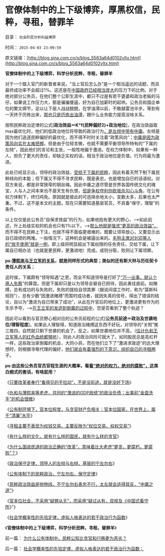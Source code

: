 # 官僚体制中的上下级博弈，厚黑权信，民粹，寻租，替罪羊

目录： `社会阶层分析利益博羿` 

时间： `2015-04-03 23:09:59` 

原文链接：[http://blog.sina.com.cn/s/blog_5563a64d0102vltx.html](http://blog.sina.com.cn/s/blog_5563a64d0102vltx.html)

**官僚体制中的上下级博弈，科学分析民粹，寻租，替罪羊**

对于一个踏入官门的新晋者来说，“当上官后怎么办”是一个相当遥远的话题，而且最终成功率不会超过1%。这还是在[中国政府已经相当庞大](../../../2013/7/22/东西方的政治传统和理想，及克鲁格曼的凯恩斯主义.md)的压力下的比例。对于绝对部分公务员，在他们整个公职生涯中，都只不过是有若干婆婆和政治老板的马仔。如果说工作压力大，那是骗骗傻逼，好为自已加薪时的起哄。公务员和国企单位的繁文缛节，足以让下层人战战兢兢，在学油滑以前，不敢越雷池半步。等到有一天终于历练出来，[那也只是历练出油滑](../../../2009/12/2/混！中庸之道的策源地.md)，跟什么业务能力提高没啥关系。

按照民粹政治定律的公式[**政治效益＝K*f(民粹偏好2)+政治地位**]，在政治效益取max最优化时，他们的低政治地位将导致的政治行为[，是左倾中带有中庸](../../../2009/12/1/“人在江湖，身不由已”.md)。左倾是因为他们追逐民粹偏好的最优化，而不得不时时关注着“政策风向”；[中庸是因为政策风向实在太难把握](../../../2009/8/23/为什么“世风日下，人心不古”？.md)。但是由于位轻言微，也就不需要平衡领导所特有的“下属的左倾”，因此他们的言论和主张，一般性地偏于激进。在权力体制中，如果有一种人，担负了更大的责任，却缺乏实权的话，相当于政治地位是负值，行为将最为激进。

此处已经显示出，领导的政治效益，[受损于下属的民粹](../../../2014/4/17/政府监管的宁左勿右的儿戏.md)，因此有着天然下制下属民粹倾向的本能；但下属又不得不寻求民粹，既是表忠，也是增加自已的话语权。对双方来说，都是非常狭窄的钢丝绳。因此中庸之道尽管是世界各国传统文化的瑰宝，人与人之间本来也不是天生有仇恨，[但是争权夺利你砍我杀勾心斗角](../../../2014/4/16/“政改为先”即“阶级斗争为纲”“抓革命，促生产”.md)，在公有权力体制下，终归鸡免。原因就是彼此的可选择余地太小，变数太多，后果也太严重。不过，这不是本文的主题。现在只需要知道基层官员，不具备“保守，理智”的条件。

以上仅仅是此公务员“自保求效益”的行为，如果他抱有更大的野心，——>如此前述，升上处级实权的机会也只有1%以下，——>[那么他就是强求“更高的政治效益”，](../../../2015/3/23/可能是仇和落马的真正原因；.md)而不得不在民粹上下注，也就不得不面临更艰难的，既要让领导放心，又要显示出自已政绩的两难。一般情况下，这种机会是被逼出来的。[毛狗主席对刘邓等人的“放手使用”就是一例](../../../2009/7/3/看看毛主席是怎样发动文革反腐的.md)，即上级将明显超出下属权限的任务责任，交给下属，让下属自已相办法（也就是更民粹，更激进地）完成。成则分赃，败则让下属领罪。

**ps:[薄熙来与王立军的关系](../../../2010/11/30/王局长强调“依法”的精神应充分肯定.md)，就是同样形式的典型；类似的还有斯大林与历任契卡责任人的关系**；

这时侯，下属颇有“领导知遇”之恩，而全不知道领导是打好了[“万一出事，就认个用人失察](../../../2012/3/15/反思愚民打黑中的多数人暴政.md)”的算盘。但是下属却只是以为领导会替自已担待，因此勇往直前。如赌搏，总有成功的与失败的，失败的就给自领其罪（据说间谍工作时，称为“莫斯科规则”），总有少数“因激进赌搏”而暂时成功者，就因失真的信号，得出了错误的结论，自以为“激进为自已带来了成功”，从此在升官后的地位上，更激进更有作为的生杀予夺，——>[在王立军的发迹到倒霉的过程中](../../../2014/4/28/王立军同志“总有一条法治死你”的打黑机理.md)，您是否看到了整个轨迹？

因此可以看到与官员野心相对应的公务员前程的公式[**公务员前途＝政治及世袭地位/理智程度**]。如果此人理智得，知道政治赌搏这东西不好玩，对领导的“关照”推三推四，自然就只剩下世袭的机会了。反之，如果世袭地位并不高，（[估计仇和王立军等人的红色血统都够呛](../../../2015/3/22/不要把海外民运的信口雌黄当事实说事.md)），则此人的政治风险可就大了。如同股民总是高杠杆一样，这些政治家倒霉的机会，大同小异。而在他们立下了“激进求政迹”的远大理想时，则根据寻租代理的偏好，[他们就会有着强烈的下意识，组织自已的寻租圈](../../../2015/3/21/公有体制下真实的商务流程，和权力寻租的代理；.md)子。

**ps:由这些公务员官员官程生涯的大概率，看[看“绝对的权力，绝对的腐败”，](../../../2009/5/25/魔戒！世界上根本没有绝对的权力～！.md)这类白痴式的套话，有啥屁用**？

《[只要改革者奉行“看得见的手拉动”，不是没前途，就是没好下场](../../../2015/3/23/可能是仇和落马的真正原因；.md)》

《[仇和与薄熙来等老虎，共同的“激进的GDP政绩”的政治负债；出事前“金盘洗手”的机会很微](../../../2015/3/24/愚民问责官员制造着“老虎”，劣币驱逐良币的公有体制.md)》

《[公有制环境下，官本位程度，与贪官财产负相关；官本位国家，在世界上，属于“清廉”水平](../../../2015/3/25/公有制环境下，贪官腐败，与民主正相关，与官本位负相关；.md)》

《[寻租主要不表现为权钱交易，主要反映为“权位交易，权权交易”](../../../2015/3/26/“权钱交易”可能是进步，公有制寻租主要体现为“权权交易”.md)》

《[有什么样的文化，就有什么样的国民，就有什么样的贪官](../../../2015/3/27/有什么样的国民，就有什么样的贪官.md)》

《[为什么国进民退的政治正确的“改革”，意味着比大老虎“更贪，更腐朽，更腐败”？](../../../2015/3/28/为什么“贪官，大老虎”也不喜欢“国进民退”？.md)》

《[政治保守定律，领导人的左倾与右倾，基层的宁左勿右](../../../2015/3/29/政治保守定律，领导人的左倾与右倾，基层的宁左勿右；.md)》

《[公有体制下的民粹政治，宁左勿右，保守定律](../../../2015/3/30/公有体制下的民粹政治，宁左勿右，保守定律.md)》

《[民粹政治效益是抛物线，不宁左勿右表忠不行，太左就会适得其反，“中庸之道”](../../../2015/3/31/民粹政治定律，民粹的副作用，和中庸之道.md)》

《[官本位社会，不采用“疑罪从无”，而采用“疑过从有，双规及《中国式看守所](../../../2015/4/1/仇和事件需要更透明，否则耐人寻味.md)》”》

《[社会学概率性的先验定律，虚拟人格表达的若干政治行为函数](../../../2015/4/2/社会学概率性的先验定律，虚拟人格表达的若干政治行为函数；.md)》

《**官僚体制中的上下级博弈，科学分析民粹，寻租，替罪羊**》

前一篇： [为什么公有体制中，民粹公知比贪官和行贿更为恶劣？](../../../2015/4/5/为什么公有体制中，民粹公知比贪官和行贿更为恶劣？.md)

后一篇： [社会学概率性的先验定律，虚拟人格表达的若干政治行为函数；](../../../2015/4/2/社会学概率性的先验定律，虚拟人格表达的若干政治行为函数；.md)

